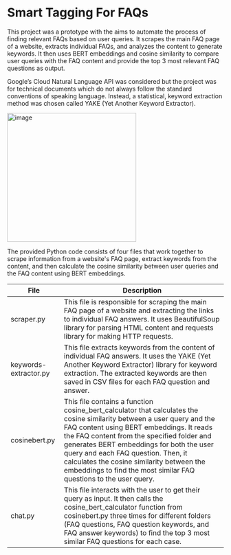# Smart Tagging For FAQs

This project was a prototype with the aims to automate the process of finding relevant FAQs based on user queries. It scrapes the main FAQ page of a website, extracts individual FAQs, and analyzes the content to generate keywords. It then uses BERT embeddings and cosine similarity to compare user queries with the FAQ content and provide the top 3 most relevant FAQ questions as output.

Google’s Cloud Natural Language API was considered but the project was for technical documents which do not always follow the standard conventions of speaking language. Instead, a statistical, keyword extraction method was chosen called YAKE (Yet Another Keyword Extractor).

<img width="300" alt="image" src="https://github.com/anish-narain/fourColorsProject/assets/69715492/e61e4863-6e35-463e-8015-185ff09f9365">

The provided Python code consists of four files that work together to scrape information from a website's FAQ page, extract keywords from the content, and then calculate the cosine similarity between user queries and the FAQ content using BERT embeddings. 

| File | Description |
| --- | --- |
| scraper.py | This file is responsible for scraping the main FAQ page of a website and extracting the links to individual FAQ answers. It uses BeautifulSoup library for parsing HTML content and requests library for making HTTP requests. |
| keywords-extractor.py | This file extracts keywords from the content of individual FAQ answers. It uses the YAKE (Yet Another Keyword Extractor) library for keyword extraction. The extracted keywords are then saved in CSV files for each FAQ question and answer. |
| cosinebert.py | This file contains a function cosine_bert_calculator that calculates the cosine similarity between a user query and the FAQ content using BERT embeddings. It reads the FAQ content from the specified folder and generates BERT embeddings for both the user query and each FAQ question. Then, it calculates the cosine similarity between the embeddings to find the most similar FAQ questions to the user query.|
| chat.py | This file interacts with the user to get their query as input. It then calls the cosine_bert_calculator function from cosinebert.py three times for different folders (FAQ questions, FAQ question keywords, and FAQ answer keywords) to find the top 3 most similar FAQ questions for each case.|
